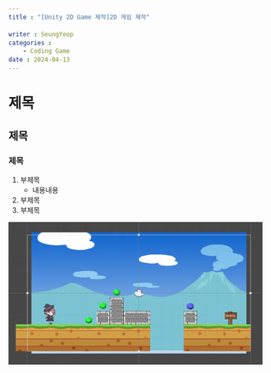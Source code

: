 ```yaml
---
title : "[Unity 2D Game 제작]2D 게임 제작"

writer : SeungYeop
categories :
    - Coding Game
date : 2024-04-13
---
```

# 제목
## 제목
### 제목
1. 부제목
	- 내용내용 
2. 부제목
3. 부제목

![enter image description here](https://github.com/Seung8521/Seung8521.github.io/blob/b0da79152e12b8142dab09d6b6f76dbaaabbbe73/imgs/01.png?raw=true)

